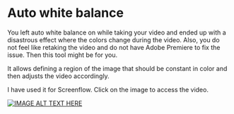 # Auto white balance

You left auto white balance on while taking your video and ended up with a disastrous effect where the colors change during the video. Also, you do not feel like retaking the video and do not have Adobe Premiere to fix the issue. Then this tool might be for you.

It allows defining a region of the image that should be constant in color and then adjusts the video accordingly.

I have used it for Screenflow. Click on the image to access the video.

[![IMAGE ALT TEXT HERE](https://user-images.githubusercontent.com/1872705/205857266-14f5615a-8b56-416d-b36a-8f9137e8afeb.png)](https://www.youtube.com/watch?v=VpGbiIvoPrs)

